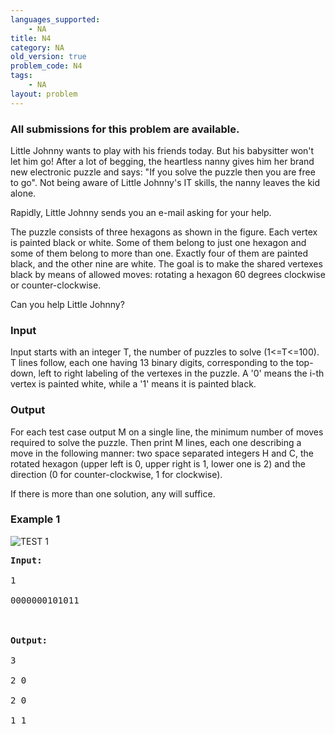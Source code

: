 ```yaml
---
languages_supported:
    - NA
title: N4
category: NA
old_version: true
problem_code: N4
tags:
    - NA
layout: problem
---
```

###  All submissions for this problem are available. 

Little Johnny wants to play with his friends today. But his babysitter won't let him go! After a lot of begging, the heartless nanny gives him her brand new electronic puzzle and says: "If you solve the puzzle then you are free to go". Not being aware of Little Johnny's IT skills, the nanny leaves the kid alone.

Rapidly, Little Johnny sends you an e-mail asking for your help.

The puzzle consists of three hexagons as shown in the figure. Each vertex is painted black or white. Some of them belong to just one hexagon and some of them belong to more than one. Exactly four of them are painted black, and the other nine are white. The goal is to make the shared vertexes black by means of allowed moves: rotating a hexagon 60 degrees clockwise or counter-clockwise.

Can you help Little Johnny?

### Input

Input starts with an integer T, the number of puzzles to solve (1&lt;=T&lt;=100). T lines follow, each one having 13 binary digits, corresponding to the top-down, left to right labeling of the vertexes in the puzzle. A '0' means the i-th vertex is painted white, while a '1' means it is painted black.

### Output

For each test case output M on a single line, the minimum number of moves required to solve the puzzle. Then print M lines, each one describing a move in the following manner: two space separated integers H and C, the rotated hexagon (upper left is 0, upper right is 1, lower one is 2) and the direction (0 for counter-clockwise, 1 for clockwise).

If there is more than one solution, any will suffice.

### Example 1

![TEST 1](https://www.spoj.pl/content/yandry:HEXP_1.png "TEST 1")

<pre><strong>Input:</strong><br></br>1<br></br>0000000101011<br></br><br></br><strong>Output:</strong><br></br>3<br></br>2 0<br></br>2 0<br></br>1 1<br></br>
</pre>